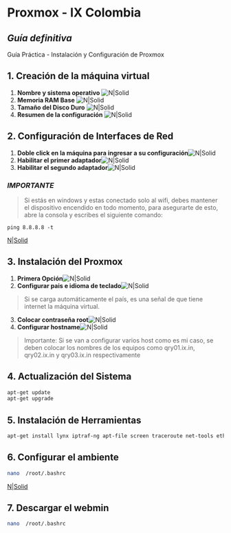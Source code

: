 # Proxmox - IX Colombia
## _Guía definitiva_
Guía Práctica - Instalación y Configuración de Proxmox

## 1. Creación de la máquina virtual
  1. **Nombre y sistema operativo** ![N|Solid][0001]
  2. **Memoria RAM Base** ![N|Solid][0002]
  3. **Tamaño del Disco Duro** ![N|Solid][0003] 
  4. **Resumen de la configuración** ![N|Solid][0004]

## 2. Configuración de Interfaces de Red
  1. **Doble click en la máquina para ingresar a su configuración**![N|Solid][0005]
  2. **Habilitar el primer adaptador**![N|Solid][0006]
  3. **Habilitar el segundo adaptador**![N|Solid][0007]


### _IMPORTANTE_
  >Si estás en windows y estas conectado solo al wifi, debes mantener el dispositivo encendido en todo momento, para asegurarte de esto, abre la consola y escribes el siguiente comando:

```
ping 8.8.8.8 -t
```
[N|Solid][0008]

## 3. Instalación del Proxmox
  1. **Primera Opción**![N|Solid][0009]
  2. **Configurar pais e idioma de teclado**![N|Solid][0009.5]
>Si se carga automáticamente el país, es una señal de que tiene internet la máquina virtual.
  3. **Colocar contraseña root**![N|Solid][0010]
  4. **Configurar hostname**![N|Solid][0011]

>Importante: Si se van a configurar varios host como es mi caso, se deben colocar los nombres de los equipos como qry01.ix.in, qry02.ix.in y qry03.ix.in respectivamente

## 4. Actualización del Sistema
```sh
apt-get update
apt-get upgrade
```

## 5. Instalación de Herramientas
```sh
apt-get install lynx iptraf-ng apt-file screen traceroute net-tools ethtool
```

## 6. Configurar el ambiente
```sh
nano  /root/.bashrc
```
[N|Solid][0012]

## 7. Descargar el webmin
```sh
nano  /root/.bashrc
```



[0001]: https://raw.githubusercontent.com/ebertlast/proxmox/master/assets/0001.png
[0002]: https://raw.githubusercontent.com/ebertlast/proxmox/master/assets/0002.png
[0003]: https://raw.githubusercontent.com/ebertlast/proxmox/master/assets/0003.png
[0004]: https://raw.githubusercontent.com/ebertlast/proxmox/master/assets/0004.png
[0005]: https://raw.githubusercontent.com/ebertlast/proxmox/master/assets/0005.png
[0006]: https://raw.githubusercontent.com/ebertlast/proxmox/master/assets/0006.png
[0007]: https://raw.githubusercontent.com/ebertlast/proxmox/master/assets/0007.png
[0008]: https://raw.githubusercontent.com/ebertlast/proxmox/master/assets/0008.png
[0009]: https://raw.githubusercontent.com/ebertlast/proxmox/master/assets/0009.png
[0009.5]: https://raw.githubusercontent.com/ebertlast/proxmox/master/assets/0009.5.png
[0010]: https://raw.githubusercontent.com/ebertlast/proxmox/master/assets/0010.png
[0011]: https://raw.githubusercontent.com/ebertlast/proxmox/master/assets/0011.png
[0012]: https://raw.githubusercontent.com/ebertlast/proxmox/master/assets/0012.png

[Naranja]: http://icons.iconarchive.com/icons/google/noto-emoji-animals-nature/256/22221-cat-icon.png